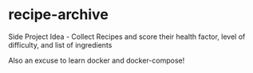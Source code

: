 # recipe-archive
Side Project Idea - Collect Recipes and score their health factor, level of difficulty, and list of ingredients

Also an excuse to learn docker and docker-compose!
